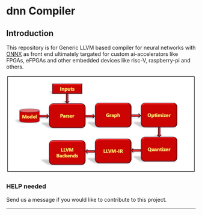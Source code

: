 # dnn Compiler

## Introduction

This repository is for Generic LLVM based compiler for neural networks with [ONNX](https://onnx.ai/) as front end ultimately targated for custom ai-accelerators like FPGAs, eFPGAs and other embedded devices like risc-V, raspberry-pi and others.

![dnn Compiler Architecture](misc/dnnCompilerArch.jpg)

### HELP needed
Send us a message if you would like to contribute to this project.

---


